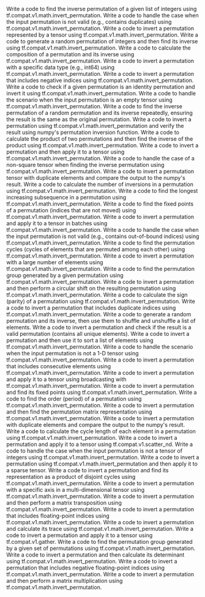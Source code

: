 Write a code to find the inverse permutation of a given list of integers using tf.compat.v1.math.invert_permutation.
Write a code to handle the case when the input permutation is not valid (e.g., contains duplicates) using tf.compat.v1.math.invert_permutation.
Write a code to invert a permutation represented by a tensor using tf.compat.v1.math.invert_permutation.
Write a code to generate a random permutation of integers and then find its inverse using tf.compat.v1.math.invert_permutation.
Write a code to calculate the composition of a permutation and its inverse using tf.compat.v1.math.invert_permutation.
Write a code to invert a permutation with a specific data type (e.g., int64) using tf.compat.v1.math.invert_permutation.
Write a code to invert a permutation that includes negative indices using tf.compat.v1.math.invert_permutation.
Write a code to check if a given permutation is an identity permutation and invert it using tf.compat.v1.math.invert_permutation.
Write a code to handle the scenario when the input permutation is an empty tensor using tf.compat.v1.math.invert_permutation.
Write a code to find the inverse permutation of a random permutation and its inverse repeatedly, ensuring the result is the same as the original permutation.
Write a code to invert a permutation using tf.compat.v1.math.invert_permutation and verify the result using numpy's permutation inversion function.
Write a code to calculate the product of two permutations and then find the inverse of the product using tf.compat.v1.math.invert_permutation.
Write a code to invert a permutation and then apply it to a tensor using tf.compat.v1.math.invert_permutation.
Write a code to handle the case of a non-square tensor when finding the inverse permutation using tf.compat.v1.math.invert_permutation.
Write a code to invert a permutation tensor with duplicate elements and compare the output to the numpy's result.
Write a code to calculate the number of inversions in a permutation using tf.compat.v1.math.invert_permutation.
Write a code to find the longest increasing subsequence in a permutation using tf.compat.v1.math.invert_permutation.
Write a code to find the fixed points of a permutation (indices that are not moved) using tf.compat.v1.math.invert_permutation.
Write a code to invert a permutation and apply it to a tensor in batches using tf.compat.v1.math.invert_permutation.
Write a code to handle the case when the input permutation is not valid (e.g., contains out-of-bound indices) using tf.compat.v1.math.invert_permutation.
Write a code to find the permutation cycles (cycles of elements that are permuted among each other) using tf.compat.v1.math.invert_permutation.
Write a code to invert a permutation with a large number of elements using tf.compat.v1.math.invert_permutation.
Write a code to find the permutation group generated by a given permutation using tf.compat.v1.math.invert_permutation.
Write a code to invert a permutation and then perform a circular shift on the resulting permutation using tf.compat.v1.math.invert_permutation.
Write a code to calculate the sign (parity) of a permutation using tf.compat.v1.math.invert_permutation.
Write a code to invert a permutation that includes duplicate indices using tf.compat.v1.math.invert_permutation.
Write a code to generate a random permutation and its inverse, then use them to shuffle and unshuffle a list of elements.
Write a code to invert a permutation and check if the result is a valid permutation (contains all unique elements).
Write a code to invert a permutation and then use it to sort a list of elements using tf.compat.v1.math.invert_permutation.
Write a code to handle the scenario when the input permutation is not a 1-D tensor using tf.compat.v1.math.invert_permutation.
Write a code to invert a permutation that includes consecutive elements using tf.compat.v1.math.invert_permutation.
Write a code to invert a permutation and apply it to a tensor using broadcasting with tf.compat.v1.math.invert_permutation.
Write a code to invert a permutation and find its fixed points using tf.compat.v1.math.invert_permutation.
Write a code to find the order (period) of a permutation using tf.compat.v1.math.invert_permutation.
Write a code to invert a permutation and then find the permutation matrix representation using tf.compat.v1.math.invert_permutation.
Write a code to invert a permutation with duplicate elements and compare the output to the numpy's result.
Write a code to calculate the cycle length of each element in a permutation using tf.compat.v1.math.invert_permutation.
Write a code to invert a permutation and apply it to a tensor using tf.compat.v1.scatter_nd.
Write a code to handle the case when the input permutation is not a tensor of integers using tf.compat.v1.math.invert_permutation.
Write a code to invert a permutation using tf.compat.v1.math.invert_permutation and then apply it to a sparse tensor.
Write a code to invert a permutation and find its representation as a product of disjoint cycles using tf.compat.v1.math.invert_permutation.
Write a code to invert a permutation with a specific axis in a multi-dimensional tensor using tf.compat.v1.math.invert_permutation.
Write a code to invert a permutation and then perform a matrix transposition using tf.compat.v1.math.invert_permutation.
Write a code to invert a permutation that includes floating-point indices using tf.compat.v1.math.invert_permutation.
Write a code to invert a permutation and calculate its trace using tf.compat.v1.math.invert_permutation.
Write a code to invert a permutation and apply it to a tensor using tf.compat.v1.gather.
Write a code to find the permutation group generated by a given set of permutations using tf.compat.v1.math.invert_permutation.
Write a code to invert a permutation and then calculate its determinant using tf.compat.v1.math.invert_permutation.
Write a code to invert a permutation that includes negative floating-point indices using tf.compat.v1.math.invert_permutation.
Write a code to invert a permutation and then perform a matrix multiplication using tf.compat.v1.math.invert_permutation.
